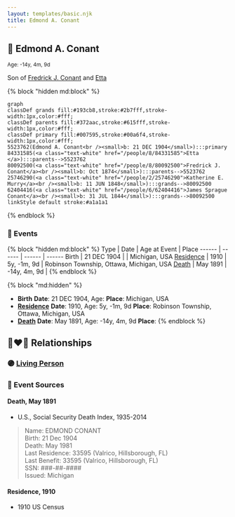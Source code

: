 ```yaml
---
layout: templates/basic.njk
title: Edmond A. Conant
---
```

## 🔵 Edmond A. Conant
<small>Age: -14y, 4m, 9d</small>

Son of [Fredrick J. Conant](/people/8/80092500) and [Etta ](/people/8/84331585)

{% block "hidden md:block" %}
```mermaid
graph
classDef grands fill:#193cb8,stroke:#2b7fff,stroke-width:1px,color:#fff;
classDef parents fill:#372aac,stroke:#615fff,stroke-width:1px,color:#fff;
classDef primary fill:#007595,stroke:#00a6f4,stroke-width:1px,color:#fff;
5523762(Edmond A. Conant<br /><small>b: 21 DEC 1904</small>):::primary
84331585(<a class="text-white" href="/people/8/84331585">Etta </a>):::parents-->5523762
80092500(<a class="text-white" href="/people/8/80092500">Fredrick J. Conant</a><br /><small>b: Oct 1874</small>):::parents-->5523762
25746290(<a class="text-white" href="/people/2/25746290">Katherine E. Murry</a><br /><small>b: 11 JUN 1848</small>):::grands-->80092500
62404416(<a class="text-white" href="/people/6/62404416">James Sprague Conant</a><br /><small>b: 31 JUL 1844</small>):::grands-->80092500
linkStyle default stroke:#a1a1a1
```
{% endblock %}

### 📆 Events

{% block "hidden md:block" %}
Type | Date | Age at Event | Place
------ | ------ | ------ | ------
Birth | 21 DEC 1904 |  | Michigan, USA
[Residence](#event-event-0) | 1910 | 5y, -1m, 9d | Robinson Township, Ottawa, Michigan, USA
[Death](#event-event-4) | May 1891 | -14y, 4m, 9d |
{% endblock %}

{% block "md:hidden" %}
- **Birth**
**Date**: 21 DEC 1904, Age:
**Place**: Michigan, USA
- **[Residence](#event-event-0)**
**Date**: 1910, Age: 5y, -1m, 9d
**Place**: Robinson Township, Ottawa, Michigan, USA
- **[Death](#event-event-4)**
**Date**: May 1891, Age: -14y, 4m, 9d
**Place**:
{% endblock %}

## 👩‍❤️‍👨 Relationships

### 🟣 [Living Person](/people/1/12865860)

### 📰 Event Sources

#### <a id="event-event-4"></a> Death, May 1891
* U.S., Social Security Death Index, 1935-2014
>   
  > Name: EDMOND CONANT  
  > Birth: 21 Dec 1904  
  > Death: May 1981  
  > Last Residence: 33595 (Valrico, Hillsborough, FL)  
  > Last Benefit: 33595 (Valrico, Hillsborough, FL)  
  > SSN: ###-##-####  
  > Issued: Michigan

#### <a id="event-event-0"></a> Residence, 1910
* 1910 US Census
